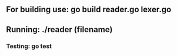 ## For building use: go build reader.go lexer.go 
## Running: ./reader (filename)
### Testing: go test

